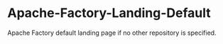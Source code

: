 # Apache-Factory-Landing-Default
Apache Factory default landing page if no other repository is specified.
